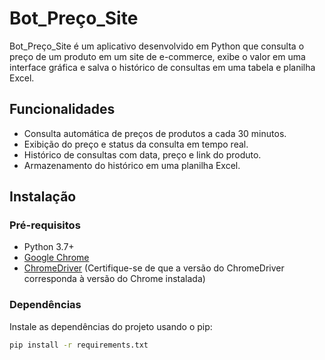 # Bot_Preço_Site

Bot_Preço_Site é um aplicativo desenvolvido em Python que consulta o preço de um produto em um site de e-commerce, exibe o valor em uma interface gráfica e salva o histórico de consultas em uma tabela e planilha Excel.

## Funcionalidades

- Consulta automática de preços de produtos a cada 30 minutos.
- Exibição do preço e status da consulta em tempo real.
- Histórico de consultas com data, preço e link do produto.
- Armazenamento do histórico em uma planilha Excel.

## Instalação

### Pré-requisitos

- Python 3.7+
- [Google Chrome](https://www.google.com/intl/pt-BR/chrome/)
- [ChromeDriver](https://sites.google.com/chromium.org/driver/) (Certifique-se de que a versão do ChromeDriver corresponda à versão do Chrome instalada)

### Dependências

Instale as dependências do projeto usando o pip:

```bash
pip install -r requirements.txt
